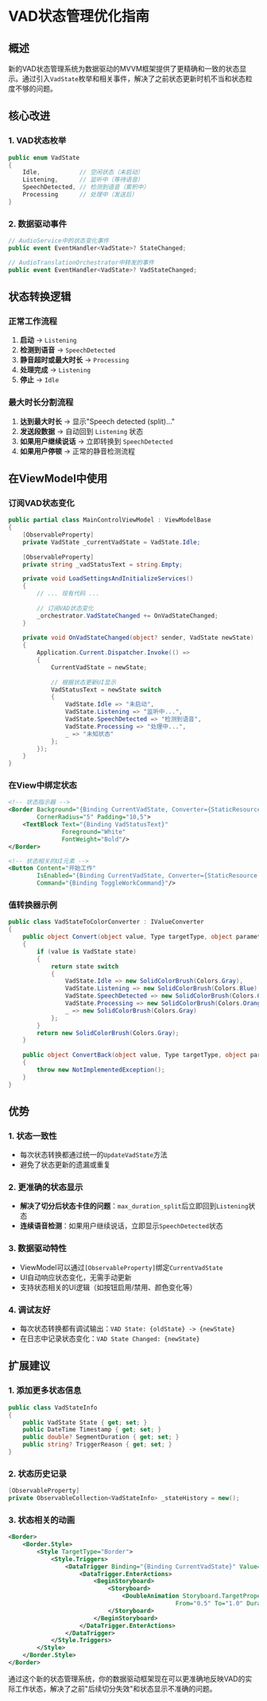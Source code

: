 # VAD状态管理优化指南

## 概述

新的VAD状态管理系统为数据驱动的MVVM框架提供了更精确和一致的状态显示。通过引入`VadState`枚举和相关事件，解决了之前状态更新时机不当和状态粒度不够的问题。

## 核心改进

### 1. VAD状态枚举

```csharp
public enum VadState
{
    Idle,           // 空闲状态（未启动）
    Listening,      // 监听中（等待语音）
    SpeechDetected, // 检测到语音（累积中）
    Processing      // 处理中（发送后）
}
```

### 2. 数据驱动事件

```csharp
// AudioService中的状态变化事件
public event EventHandler<VadState>? StateChanged;

// AudioTranslationOrchestrator中转发的事件
public event EventHandler<VadState>? VadStateChanged;
```

## 状态转换逻辑

### 正常工作流程

1. **启动** → `Listening`
2. **检测到语音** → `SpeechDetected`
3. **静音超时或最大时长** → `Processing`
4. **处理完成** → `Listening`
5. **停止** → `Idle`

### 最大时长分割流程

1. **达到最大时长** → 显示"Speech detected (split)..."
2. **发送段数据** → 自动回到 `Listening` 状态
3. **如果用户继续说话** → 立即转换到 `SpeechDetected`
4. **如果用户停顿** → 正常的静音检测流程

## 在ViewModel中使用

### 订阅VAD状态变化

```csharp
public partial class MainControlViewModel : ViewModelBase
{
    [ObservableProperty]
    private VadState _currentVadState = VadState.Idle;
    
    [ObservableProperty]
    private string _vadStatusText = string.Empty;

    private void LoadSettingsAndInitializeServices()
    {
        // ... 现有代码 ...
        
        // 订阅VAD状态变化
        _orchestrator.VadStateChanged += OnVadStateChanged;
    }
    
    private void OnVadStateChanged(object? sender, VadState newState)
    {
        Application.Current.Dispatcher.Invoke(() =>
        {
            CurrentVadState = newState;
            
            // 根据状态更新UI显示
            VadStatusText = newState switch
            {
                VadState.Idle => "未启动",
                VadState.Listening => "监听中...",
                VadState.SpeechDetected => "检测到语音",
                VadState.Processing => "处理中...",
                _ => "未知状态"
            };
        });
    }
}
```

### 在View中绑定状态

```xml
<!-- 状态指示器 -->
<Border Background="{Binding CurrentVadState, Converter={StaticResource VadStateToColorConverter}}"
        CornerRadius="5" Padding="10,5">
    <TextBlock Text="{Binding VadStatusText}" 
               Foreground="White" 
               FontWeight="Bold"/>
</Border>

<!-- 状态相关的UI元素 -->
<Button Content="开始工作" 
        IsEnabled="{Binding CurrentVadState, Converter={StaticResource VadStateToButtonEnabledConverter}}"
        Command="{Binding ToggleWorkCommand}"/>
```

### 值转换器示例

```csharp
public class VadStateToColorConverter : IValueConverter
{
    public object Convert(object value, Type targetType, object parameter, CultureInfo culture)
    {
        if (value is VadState state)
        {
            return state switch
            {
                VadState.Idle => new SolidColorBrush(Colors.Gray),
                VadState.Listening => new SolidColorBrush(Colors.Blue),
                VadState.SpeechDetected => new SolidColorBrush(Colors.Green),
                VadState.Processing => new SolidColorBrush(Colors.Orange),
                _ => new SolidColorBrush(Colors.Gray)
            };
        }
        return new SolidColorBrush(Colors.Gray);
    }
    
    public object ConvertBack(object value, Type targetType, object parameter, CultureInfo culture)
    {
        throw new NotImplementedException();
    }
}
```

## 优势

### 1. 状态一致性
- 每次状态转换都通过统一的`UpdateVadState`方法
- 避免了状态更新的遗漏或重复

### 2. 更准确的状态显示
- **解决了切分后状态卡住的问题**：`max_duration_split`后立即回到`Listening`状态
- **连续语音检测**：如果用户继续说话，立即显示`SpeechDetected`状态

### 3. 数据驱动特性
- ViewModel可以通过`[ObservableProperty]`绑定`CurrentVadState`
- UI自动响应状态变化，无需手动更新
- 支持状态相关的UI逻辑（如按钮启用/禁用、颜色变化等）

### 4. 调试友好
- 每次状态转换都有调试输出：`VAD State: {oldState} -> {newState}`
- 在日志中记录状态变化：`VAD State Changed: {newState}`

## 扩展建议

### 1. 添加更多状态信息

```csharp
public class VadStateInfo
{
    public VadState State { get; set; }
    public DateTime Timestamp { get; set; }
    public double? SegmentDuration { get; set; }
    public string? TriggerReason { get; set; }
}
```

### 2. 状态历史记录

```csharp
[ObservableProperty]
private ObservableCollection<VadStateInfo> _stateHistory = new();
```

### 3. 状态相关的动画

```xml
<Border>
    <Border.Style>
        <Style TargetType="Border">
            <Style.Triggers>
                <DataTrigger Binding="{Binding CurrentVadState}" Value="SpeechDetected">
                    <DataTrigger.EnterActions>
                        <BeginStoryboard>
                            <Storyboard>
                                <DoubleAnimation Storyboard.TargetProperty="Opacity" 
                                               From="0.5" To="1.0" Duration="0:0:0.3"/>
                            </Storyboard>
                        </BeginStoryboard>
                    </DataTrigger.EnterActions>
                </DataTrigger>
            </Style.Triggers>
        </Style>
    </Border.Style>
</Border>
```

通过这个新的状态管理系统，你的数据驱动框架现在可以更准确地反映VAD的实际工作状态，解决了之前"后续切分失效"和状态显示不准确的问题。 